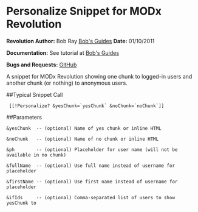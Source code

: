 Personalize Snippet for MODx Revolution
=======================================

**Revolution Author:** Bob Ray [Bob's Guides](http://bobsguides.com)
**Date:**   01/10/2011

**Documentation:** See tutorial at [Bob's Guides](http://bobsguides.com/personalize-tutorial.html)

**Bugs and Requests:** [GitHub](https://github.com/BobRay/Personalize/issues)

A snippet for MODx Revolution showing one chunk to logged-in users and
another chunk (or nothing) to anonymous users.

##Typical Snippet Call


     [[!Personalize? &yesChunk=`yesChunk` &noChunk=`noChunk`]]

##Parameters

    &yesChunk  -- (optional) Name of yes chunk or inline HTML

    &noChunk   -- (optional) Name of no chunk or inline HTML

    &ph        -- (optional) Placeholder for user name (will not be available in no chunk)

    &fullName  -- (optional) Use full name instead of username for placeholder

    &firstName -- (optional) Use first name instead of username for placeholder

    &ifIds     -- (optional) Comma-separated list of users to show yesChunk to

